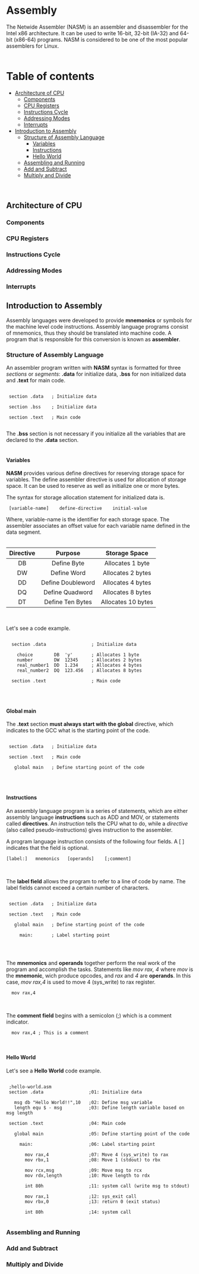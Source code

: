 # Assembly
The Netwide Assembler (NASM) is an assembler and disassembler for the Intel x86 architecture. It can be used to write 16-bit, 32-bit (IA-32) and 64-bit (x86-64) programs. NASM is considered to be one of the most popular assemblers for Linux.</br></br>

# Table of contents
* [Architecture of CPU](#architecture-cpu)
  * [Components](#components)
  * [CPU Registers](#cpu-registers)
  * [Instructions Cycle](#instruction-cycle)
  * [Addressing Modes](#addressing-modes)
  * [Interrupts](#interrupts)
* [Introduction to Assembly](#introduction-assembler)
  * [Structure of Assembly Language](#structure-of-assembly)
    * [Variables](#variables)
    * [Instructions](#instructions)
    * [Hello World](#hello-world)
  * [Assembling and Running](#assembling-running)
  * [Add and Subtract](#add-substract)
  * [Multiply and Divide](#add-substract)
</br>

## Architecture of CPU <a name="architecture-cpu"></a>

### Components <a name="components"></a>
### CPU Registers <a name="cpu-registers"></a>
### Instructions Cycle <a name="instruction-cycle"></a>
### Addressing Modes <a name="addressing-modes"></a>
### Interrupts <a name="interrupts"></a>

## Introduction to Assembly <a name="introduction-assembler"></a>
Assembly languages were developed to provide **mnemonics** or symbols for the machine level code instructions. Assembly language programs consist of mnemonics, thus they should be translated into machine code. A program that is responsible for this conversion is known as **assembler**.

### Structure of Assembly Language <a name="structure-of-assembly"></a>
An assembler program written with **NASM** syntax is formatted for three *sections* or *segments*: **.data** for initialize data, **.bss** for non initialized data and **.text** for main code.

 ```assembly
  
  section .data   ; Initialize data
  
  section .bss    ; Initialize data
  
  section .text   ; Main code
  
 ```
 
The **.bss** section is not necessary if you initialize all the variables that are declared to the **.data** section.</br></br>

#### Variables <a name="variables"></a>

**NASM** provides various define directives for reserving storage space for variables. The define assembler directive is used for allocation of storage space. It can be used to reserve as well as initialize one or more bytes.

The syntax for storage allocation statement for initialized data is.

 ```
  [variable-name]    define-directive    initial-value 
 ```
 
Where, variable-name is the identifier for each storage space. The assembler associates an offset value for each variable name defined in the data segment.</br></br>

<div align="center">

  |   Directive   |       Purpose       |     Storage Space      |
  | :-----------: |     :----------:    |     :-----------:      |
  |     DB        |      Define Byte    |   Allocates 1 byte     |
  |     DW        |      Define Word    |   Allocates 2 bytes    |
  |     DD        |   Define Doubleword |   Allocates 4 bytes    |
  |     DQ        |    Define Quadword  |   Allocates 8 bytes    |
  |     DT        |   Define Ten Bytes  |   Allocates 10 bytes   |

</div>
</br>

Let's see a code example.

```assembly
  
  section .data                 ; Initialize data
    
    choice        DB  'y'       ; Allocates 1 byte
    number        DW  12345     ; Allocates 2 bytes
    real_number1  DD  1.234     ; Allocates 4 bytes
    real_number2  DQ  123.456   ; Allocates 8 bytes
  
  section .text                 ; Main code
  
 ```
 </br>

#### Global main <a name="global-main"></a>
The **.text** section **must always start with the global** directive, which indicates to the GCC what is the starting point of the code.

 ```assembly
 
  section .data   ; Initialize data
  
  section .text   ; Main code
    
    global main   ; Define starting point of the code
    
 ```
</br>

#### Instructions <a name="instructions"></a>
An assembly language program is a series of statements, which are either assembly language **instructions** such as ADD and MOV, or statements called **directives**. An *instruction* tells the CPU what to do, while a *directive* (also called pseudo-instructions) gives instruction to the assembler.
 
 A program language instruction consists of the following four fields. A [ ] indicates that the field is optional.</br>
 
 ```
 [label:]   mnemonics   [operands]    [;comment]
 ```
</br>

The **label field** allows the program to refer to a line of code by name. The label fields cannot exceed a certain number of characters.

 ```assembly
 
  section .data   ; Initialize data
  
  section .text   ; Main code
    
    global main   ; Define starting point of the code
    
      main:       ; Label starting point
    
 ```
 </br>

The **mnemonics** and **operands** together perform the real work of the program and accomplish the tasks. Statements like *mov rax, 4* where *mov* is the **mnemonic**, wich produce opcodes, and *rax* and *4* are **operands**. In this case, *mov rax,4* is used to move 4 (sys_write) to rax register.
 
 ```assembly
   mov rax,4
 ```
 </br>
 
The **comment field** begins with a semicolon (;) which is a comment indicator. 
 ```assembly
   mov rax,4 ; This is a comment
 ```
</br>

#### Hello World <a name="hello-world"></a>
Let's see a **Hello World** code example.

 ```assembly
 
  ;hello-world.asm
  section .data                 ;01: Initialize data

    msg db "Hello World!!",10   ;02: Define msg variable
    length equ $ - msg          ;03: Define length variable based on msg length

  section .text                 ;04: Main code

    global main                 ;05: Define starting point of the code

      main:                     ;06: Label starting point

        mov rax,4               ;07: Move 4 (sys_write) to rax
        mov rbx,1               ;08: Move 1 (stdout) to rbx

        mov rcx,msg             ;09: Move msg to rcx
        mov rdx,length          ;10: Move length to rdx

        int 80h                 ;11: system call (write msg to stdout)

        mov rax,1               ;12: sys_exit call
        mov rbx,0               ;13: return 0 (exit status)

        int 80h                 ;14: system call
    
 ```

### Assembling and Running <a name="assembling-running"></a>
### Add and Subtract <a name="add-substract"></a>
### Multiply and Divide <a name="add-substract"></a>
